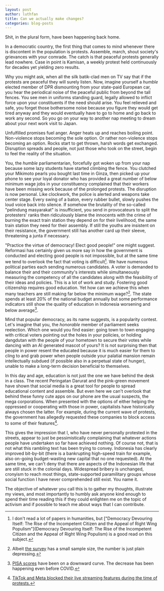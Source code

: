 ```yaml
---
layout: post
author: luthfan
title: Can we actually make changes?
categories: blog-posts
---
```


Shit, in the plural form, have been happening back home.

In a democratic country, the first thing that comes to mind whenever there is discontent in the population is protests. Assemble, march, shout society's grievances with your comrade. The catch is that peaceful protests generally lead nowhere. Case in point is Kamisan, a weekly protest held continuously for decades yet yielding zero results. 

Why you might ask, when all the silk batik-clad men on TV say that if the protests are peaceful they will surely listen. Now, imagine yourself a *humble* elected member of DPR dismounting from your state-paid European car, you hear the periodical noise of the peaceful public from beyond the tall fences. You see men in uniforms standing guard, legally allowed to inflict force upon your constituents if the need should arise. You feel relieved and safe, you forget those bothersome noise because you figure they would get tired anyway and they would eventually have to go to home and go back to work any second. So you go on your way to another nap meeting to dream about your next work visit to Japan.
 
Unfulfilled promises fuel anger. Anger heats up and reaches boiling point. Non-violence stops becoming the sole option. Or rather non-violence stops becoming an option. Rocks start to get thrown, harsh words get exchanged. Disruption spreads and people, not just those who took on the street, begin to feel the reality of the situation.

You, the *humble* parliamentarian, forcefully got woken up from your nap because some lazy students have started climbing the fence. You clutched your Mikimoto pearls you bought last time in Ginza, then picked up your phone to see your loyal donator who has provided a great number of below minimum wage jobs in your constituency complained that their workers have been missing work because of the prolonged protests. The disruption is now personal. Like clockwork, the police is alerted and weapons take center stage. Every swing of a baton, every rubber bullet, slowly pushes the loud voice back into silence. If somehow the brutality of the so-called "pelindung masyarakat" is insufficient, you send in provocateurs to split the protesters' ranks then ridiculously blame the innocents with the crime of burning the exact train station they depend on for their livelihood, the same train station they need for their assembly. If still the youths are insistent on their resistance, the government still has another card up their sleeve, threatening a junta if necessary.

"Practice the virtue of democracy! Elect good people!" one might suggest. Reformasi has certainly given us more say in how the government is conducted and electing good people is not impossible, but at the same time we tend to overlook the fact that voting is difficult[^1]. We have numerous political parties each sending numerous candidates. A voter is demanded to balance their and their community's interests while simultaneously measuring the competency of all the candidates along with the feasibility of their ideas and policies. This is a lot of work and study. Fostering good citizenship requires good education. Yet how can we achieve this when many teachers are still making far below the minimum wage?[^2]. The state spends at least 20% of the national budget annually but some performance indicators still show the quality of education in Indonesia worsening and below average[^3].

Mind that popular democracy, as its name suggests, is a popularity contest. Let's imagine that you, the *honorable* member of parliament seeks reelection. Which one would you find easier: going town to town engaging with critical voters pointing out the holes in your policies, or holding dangdutan with the people of your hometown to secure their votes while dancing with an AI generated mascot of yours? It is not surprising then that people in power resent the educated because it is much easier for them to cling to and grab power when people outside your palatial mansion remain intellectually subdued (if possible also in a perpetual state of hunger), unable to make a long-term decision beneficial to themselves.

In this day and age, education is not just the one we have behind the desk in a class. The recent Peringatan Darurat and the pink-green movement have shown that social media is a great tool for people to spread educational content and assemble. But even here we can't overlook that behind these funny cute apps on our phone are the usual suspects, the mega corporations. When presented with the options of either helping the oppressed or cooperating with those in power, capitalists have historically always chosen the latter. For example, during the current wave of protests, the government has allegedly requested these companies to block access to some of their features[^4].

This gives the impression that I, who have never personally protested in the streets, appear to just be pessimistically complaining that whatever actions people have undertaken so far have achieved nothing. Of course not, that is not what this rambling text has been trying to convey. Indonesia has clearly improved bit-by-bit (there is a bankrupting high-speed train for example, also on-going budget-wasting new capital that no one requested). At the same time, we can't deny that there are aspects of the Indonesian life that are still stuck in the colonial days. Widespread bribery is unchanged, cronyism to reach most things, state-supported paramilitary groups whose social function I have never comprehended still exist. You name it.

The objective of whatever you call this is to gather my thoughts, illustrate my views, and most importantly to humbly ask anyone kind enough to spend their time reading this if they could enlighten me on the topic of activism and if possible to teach me about ways that I can contribute.

[^1]: I don't read a lot of papers in humanities, but ["Democracy Devouring Itself: The Rise of the Incompetent Citizen and the Appeal of Right Wing Populism"](Democracy Devouring Itself: The Rise of the Incompetent Citizen and the Appeal of Right Wing Populism) is a good read on this subject.

[^2]: Albeit [the survey](https://www.detik.com/edu/sekolah/d-7350939/survei-74-guru-honorer-punya-gaji-di-bawah-umk-sampai-utang-untuk-hidup) has a small sample size, the number is just plain depressing.

[^3]: [PISA scores](https://www.oecd.org/en/publications/pisa-2022-results-volume-i-and-ii-country-notes_ed6fbcc5-en/indonesia_c2e1ae0e-en.html) have been on a downward curve. The decrease has been happening even before COVID.

[^4]: [TikTok and Meta blocked their live streaming features during the time of protests.](https://theconversation.com/dugaan-blokir-tiktok-live-saat-demo-upaya-membungkam-ekspresi-publik-264344)
